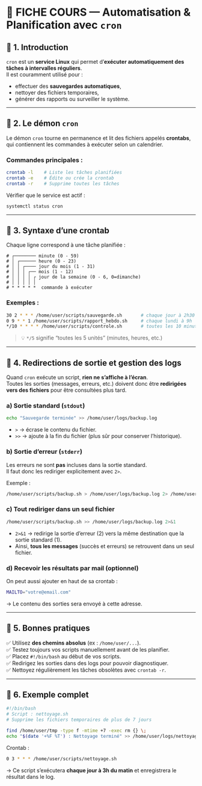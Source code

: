 # 📘 FICHE COURS — Automatisation & Planification avec `cron`

## 🔹 1. Introduction
`cron` est un **service Linux** qui permet d’**exécuter automatiquement des tâches à intervalles réguliers**.  
Il est couramment utilisé pour :
- effectuer des **sauvegardes automatiques**,  
- nettoyer des fichiers temporaires,  
- générer des rapports ou surveiller le système.

---

## 🔹 2. Le démon `cron`
Le démon `cron` tourne en permanence et lit des fichiers appelés **crontabs**, qui contiennent les commandes à exécuter selon un calendrier.

### Commandes principales :
```bash
crontab -l    # Liste les tâches planifiées
crontab -e    # Édite ou crée la crontab
crontab -r    # Supprime toutes les tâches
```

Vérifier que le service est actif :
```bash
systemctl status cron
```

---

## 🔹 3. Syntaxe d’une crontab

Chaque ligne correspond à une tâche planifiée :

```
# ┌──────── minute (0 - 59)
# │ ┌────── heure (0 - 23)
# │ │ ┌──── jour du mois (1 - 31)
# │ │ │ ┌── mois (1 - 12)
# │ │ │ │ ┌ jour de la semaine (0 - 6, 0=dimanche)
# │ │ │ │ │
# * * * * *  commande à exécuter
```

### Exemples :
```bash
30 2 * * * /home/user/scripts/sauvegarde.sh       # chaque jour à 2h30
0 9 * * 1 /home/user/scripts/rapport_hebdo.sh     # chaque lundi à 9h
*/10 * * * * /home/user/scripts/controle.sh       # toutes les 10 minutes
```

> 💡 `*/5` signifie “toutes les 5 unités” (minutes, heures, etc.)

---

## 🔹 4. Redirections de sortie et gestion des logs

Quand `cron` exécute un script, **rien ne s’affiche à l’écran**.  
Toutes les sorties (messages, erreurs, etc.) doivent donc être **redirigées vers des fichiers** pour être consultées plus tard.

### a) Sortie standard (`stdout`)
```bash
echo "Sauvegarde terminée" >> /home/user/logs/backup.log
```
- `>`  → écrase le contenu du fichier.  
- `>>` → ajoute à la fin du fichier (plus sûr pour conserver l’historique).

### b) Sortie d’erreur (`stderr`)
Les erreurs ne sont **pas** incluses dans la sortie standard.  
Il faut donc les rediriger explicitement avec `2>`.

Exemple :
```bash
/home/user/scripts/backup.sh > /home/user/logs/backup.log 2> /home/user/logs/backup_errors.log
```

### c) Tout rediriger dans un seul fichier
```bash
/home/user/scripts/backup.sh >> /home/user/logs/backup.log 2>&1
```
- `2>&1` → redirige la sortie d’erreur (2) vers la même destination que la sortie standard (1).  
- Ainsi, **tous les messages** (succès et erreurs) se retrouvent dans un seul fichier.

### d) Recevoir les résultats par mail (optionnel)
On peut aussi ajouter en haut de sa crontab :
```bash
MAILTO="votre@email.com"
```
→ Le contenu des sorties sera envoyé à cette adresse.

---

## 🔹 5. Bonnes pratiques

✅ Utilisez **des chemins absolus** (ex : `/home/user/...`).  
✅ Testez toujours vos scripts manuellement avant de les planifier.  
✅ Placez `#!/bin/bash` au début de vos scripts.  
✅ Redirigez les sorties dans des logs pour pouvoir diagnostiquer.  
✅ Nettoyez régulièrement les tâches obsolètes avec `crontab -r`.

---

## 🔹 6. Exemple complet

```bash
#!/bin/bash
# Script : nettoyage.sh
# Supprime les fichiers temporaires de plus de 7 jours

find /home/user/tmp -type f -mtime +7 -exec rm {} \;
echo "$(date '+%F %T') : Nettoyage terminé" >> /home/user/logs/nettoyage.log 2>&1
```

Crontab :
```bash
0 3 * * * /home/user/scripts/nettoyage.sh
```

→ Ce script s’exécutera **chaque jour à 3h du matin** et enregistrera le résultat dans le log.
